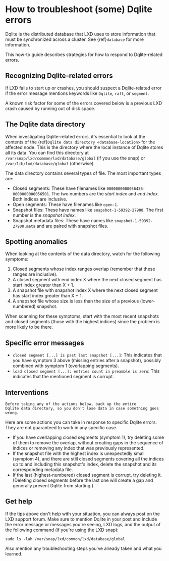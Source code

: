 # How to troubleshoot (some) Dqlite errors

Dqlite is the distributed database that LXD uses to store information
that must be synchronized across a cluster.
See {ref}`database` for more information.

This how-to guide describes strategies for how to respond to Dqlite-related
errors.

## Recognizing Dqlite-related errors

If LXD fails to start up or crashes, you should suspect a Dqlite-related error
if the error message mentions keywords like `Dqlite`, `raft`, or `segment`.

A known risk factor for some of the errors covered below is a previous LXD
crash caused by running out of disk space.

## The Dqlite data directory

When investigating Dqlite-related errors, it's essential to look at the
contents of the {ref}`Dqlite data directory <database-location>` for the affected node. This is the
directory where the local instance of Dqlite stores all its data.
You can find this directory at `/var/snap/lxd/common/lxd/database/global` (if you use
the snap) or `/var/lib/lxd/database/global` (otherwise).

The data directory contains several types of file. The most important types are:

- Closed segments: These have filenames like
  `0000000000056436-0000000000056501`. The two numbers are the *start index*
   and *end index*. Both indices are inclusive.
- Open segments: These have filenames like `open-1`.
- Snapshot files: These have names like `snapshot-1-59392-27900`. The first
  number is the *snapshot index*.
- Snapshot metadata files: These have names like `snapshot-1-59392-27900.meta`
  and are paired with snapshot files.

## Spotting anomalies

When looking at the contents of the data directory, watch for the following
symptoms:

1. Closed segments whose index ranges overlap (remember that these ranges are
   inclusive).
1. A closed segment with end index X where the next closed segment has start
   index greater than X + 1.
1. A snapshot file with snapshot index X where the next closed segment has
   start index greater than X + 1.
1. A snapshot file whose size is less than the size of a previous
   (lower-numbered) snapshot.

When scanning for these symptoms, start with the most recent snapshots and
closed segments (those with the highest indices) since the problem is more
likely to be there.

## Specific error messages

- `closed segment [...] is past last snapshot [...]`: This indicates that you
   have symptom 3 above (missing entries after a snapshot), possibly combined
   with symptom 1 (overlapping segments).
- `load closed segment [...]: entries count in preamble is zero`: This
   indicates that the mentioned segment is corrupt.

## Interventions

```{important}
Before taking any of the actions below, back up the entire
Dqlite data directory, so you don't lose data in case something goes wrong.
```

Here are some actions you can take in response to specific Dqlite errors. They
are not guaranteed to work in any specific case.

- If you have overlapping closed segments (symptom 1), try deleting some of
  them to remove the overlap, without creating gaps in the sequence of indices
  or removing any index that was previously represented.
- If the snapshot file with the highest index is unexpectedly small (symptom
  4), and there are still closed segments covering all the indices up to and
  including this snapshot's index, delete the snapshot and its corresponding
  metadata file.
- If the last (highest-numbered) closed segment is corrupt, try deleting it.
  (Deleting closed segments before the last one will create a gap and generally
  prevent Dqlite from starting.)

## Get help

If the tips above don't help with your situation, you can always post on the
LXD support forum. Make sure to mention Dqlite in your post and include the error
message or messages you're seeing, LXD logs, and the output of the following command (if
you're using the LXD snap):

```
sudo ls -lah /var/snap/lxd/common/lxd/database/global
```

Also mention any troubleshooting steps you've already taken and what
you learned.
